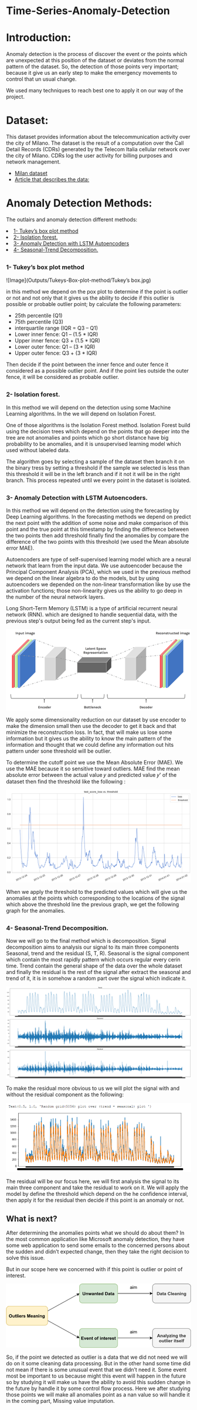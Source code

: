 # Time-Series-Anomaly-Detection

# Introduction:

Anomaly detection is the process of discover the event or the points which are unexpected at 
this position of the dataset or deviates from the normal pattern of the dataset. 
So, the detection of those points very important; because it give us an early step to make the 
emergency movements to control that un usual change. 

We used many techniques to reach best one to apply it on our way of the project. 

# Dataset:
This dataset provides information about the telecommunication activity over the city of Milano. The dataset is the result of a computation over the Call Detail Records (CDRs) generated by the Telecom Italia cellular network over the city of Milano. CDRs log the user activity for billing purposes and network management.

-  [Milan dataset]( https://dataverse.harvard.edu/dataset.xhtml?persistentId=doi:10.7910/DVN/EGZHFV) 
-  [Article that describes the data: ]( https://www.nature.com/articles/sdata201555)
 
# Anomaly Detection Methods: 
The outlairs and anomaly detection different methods:
<li><a href="#m1">1- Tukey’s box plot method</a>
<li><a href="#m2">2- Isolation forest.</a>
<li><a href="#m3">3- Anomaly Detection with LSTM Autoencoders</a>
<li><a href="#m4">4- Seasonal-Trend Decomposition.</a>

## <h3> 1- Tukey’s box plot method</h3>
<a id="m1"></a>
![Image](Outputs/Tukeys-Box-plot-method/Tukey’s box.jpg)

in this method we depend on the pox plot to determine if the point is outlier or not and not 
only that it gives us the ability to decide if this outlier is possible or probable outlier point; by 
calculate the following parameters: 
- 25th percentile (Q1) 
- 75th percentile (Q3) 
- interquartile range (IQR = Q3 – Q1) 
- Lower inner fence: Q1 – (1.5 * IQR) 
- Upper inner fence: Q3 + (1.5 * IQR) 
- Lower outer fence: Q1 – (3 * IQR) 
- Upper outer fence: Q3 + (3 * IQR) 

Then decide if the point between the inner fence and outer fence it considered as a possible 
outlier point. And if the point lies outside the outer fence, it will be considered as probable 
outlier. 

## <h3> 2- Isolation forest.</h3>
<a id="m2"></a>
 
In this method we will depend on the detection using some Machine Learning algorithms. In the 
we will depend on Isolation Forest. 

One of those algorithms is the Isolation Forest method. Isolation Forest build using the decision 
trees which depend on the points that go deeper into the tree are not anomalies and points 
which go short distance have big probability to be anomalies, and it is unsupervised learning 
model which used without labeled data. 

The algorithm goes by selecting a sample of the dataset then branch it on the binary tress by 
setting a threshold if the sample we selected is less than this threshold it will be in the left 
branch and if it not it will be in the right branch. This process repeated until we every point in 
the dataset is isolated. 

## <h3> 3- Anomaly Detection with LSTM Autoencoders. </h3>
<a id="m3"></a>
In this method we will depend on the detection using the forecasting by Deep Learning 
algorithms. In the forecasting methods we depend on predict the next point with the addition 
of some noise and make comparison of this point and the true point at this timestamp by 
finding the difference between the two points then add threshold finally find the anomalies by 
compare the difference of the two points with this threshold (we used the Mean absolute error 
MAE). 

Autoencoders are type of self-supervised learning model which are a neural network that learn 
from the input data. We use autoencoder because the Principal Component Analysis (PCA), 
which we used in the previous method we depend on the linear algebra to do the models, but 
by using autoencoders we depended on the non-linear transformation like by use the activation 
functions; those non-linearity gives us the ability to go deep in the number of the neural 
network layers. 

Long Short-Term Memory (LSTM) is a type of artificial recurrent neural network (RNN). which 
are designed to handle sequential data, with the previous step's output being fed as the current 
step's input. 

![Image](Outputs/LSTM-Autoencoders/Anomaly-detection-autoencoders.png)

We apply some dimensionality reduction on our dataset by use encoder to make the dimension 
small then use the decoder to get it back and that minimize the reconstruction loss. In fact, that 
will make us lose some information but it gives us the ability to know the main pattern of the 
information and thought that we could define any information out hits pattern under sone 
threshold will be outlier. 


To determine the cutoff point we use the Mean Absolute Error (MAE). We use the MAE 
because it so sensitive toward outliers. MAE find the mean absolute error between the actual 
value 𝑦 and predicted value 𝑦' of the dataset then find the threshold like the following : 

![Image](Outputs/LSTM-Autoencoders/threshold.png)

When we apply the threshold to the predicted values which will give us the anomalies at the 
points which corresponding to the locations of the signal which above the threshold line the 
previous graph, we get the following graph for the anomalies.

 ## <h3> 4- Seasonal-Trend Decomposition. </h3>
<a id="m4"></a>
 
Now we will go to the final method which is decomposition. Signal decomposition aims to 
analysis our signal to its main three components Seasonal, trend and the residual (S, T, R). 
Seasonal is the signal component which contain the most rapidly pattern which occurs regular 
every cerin time. Trend contain the general shape of the data over the whole dataset and finally 
the residual is the rest of the signal after extract the seasonal and trend of it, it is in somehow a 
random part over the signal which indicate it.

![Image](Outputs/Decomposition-Method/Seasonal-Trend-Decomposition.png)

To make the residual more obvious to us we will plot the signal with and without the residual 
component as the following: 

![Image](Outputs/Decomposition-Method/trend+seasonal-vs-grid-plot.png)

The residual will be our focus here, we will first analysis the signal to its main three component 
and take the residual to work on it. 
We will apply the model by define the threshold which depend on the he confidence interval, 
then apply it for the residual then decide if this point is an anomaly or not.

## What is next?
After determining the anomalies points what we should do about them? In the most common 
application like Microsoft anomaly detection, they have some web application to send some 
emails to the concerned persons about the sudden and didn’t expected change, then they take 
the right decision to solve this issue. 

But in our scope here we concerned with if this point is outlier or point of interest. 

![Image](Outputs/Time-series-outliers.png)

So, if the point we detected as outlier is a data that we did not need we will do on it some 
cleaning data processing. But in the other hand some time did not mean if there is some 
unusual event that we didn’t need it. Some event most be important to us because might this 
event will happen in the future so by studying it will make us have the ability to avoid this 
sudden change in the future by handle it by some control flow process. 
Here we after studying those points we will make all anomalies point as a nan value so will 
handle it in the coming part, Missing value imputation. 

